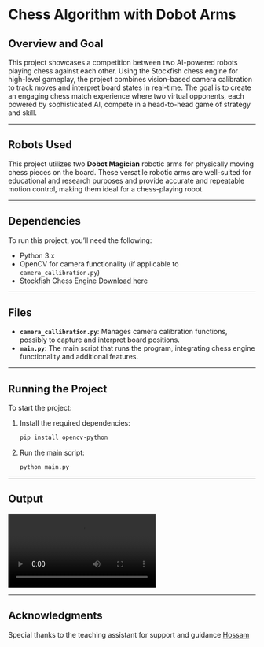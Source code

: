 # Chess Algorithm with Dobot Arms

## Overview and Goal
This project showcases a competition between two AI-powered robots playing chess against each other. Using the Stockfish chess engine for high-level gameplay, the project combines vision-based camera calibration to track moves and interpret board states in real-time. The goal is to create an engaging chess match experience where two virtual opponents, each powered by sophisticated AI, compete in a head-to-head game of strategy and skill.

---

## Robots Used
This project utilizes two **Dobot Magician** robotic arms for physically moving chess pieces on the board. These versatile robotic arms are well-suited for educational and research purposes and provide accurate and repeatable motion control, making them ideal for a chess-playing robot.

---

## Dependencies
To run this project, you’ll need the following:
- Python 3.x
- OpenCV for camera functionality (if applicable to `camera_callibration.py`)
- Stockfish Chess Engine [Download here](https://stockfishchess.org)

---

## Files
- **`camera_callibration.py`**: Manages camera calibration functions, possibly to capture and interpret board positions.
- **`main.py`**: The main script that runs the program, integrating chess engine functionality and additional features.

---

## Running the Project
To start the project:
1. Install the required dependencies:
   ```bash
   pip install opencv-python
   ```
2. Run the main script:
   ```bash
   python main.py
   ```
---
## Output

![](output.mp4)

---
## Acknowledgments

  Special thanks to the teaching assistant for support and guidance [Hossam](https://github.com/Hossamvs)
